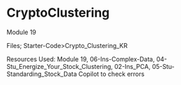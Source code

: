 # CryptoClustering
Module 19

Files; Starter-Code>Crypto_Clustering_KR

Resources Used: Module 19, 06-Ins-Complex-Data, 04-Stu_Energize_Your_Stock_Clustering,  02-Ins_PCA, 05-Stu-Standarding_Stock_Data  Copilot to check errors
